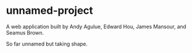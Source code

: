 # unnamed-project
A web application built by Andy Agulue, Edward Hou, James Mansour, and Seamus Brown.

So far unnamed but taking shape.

